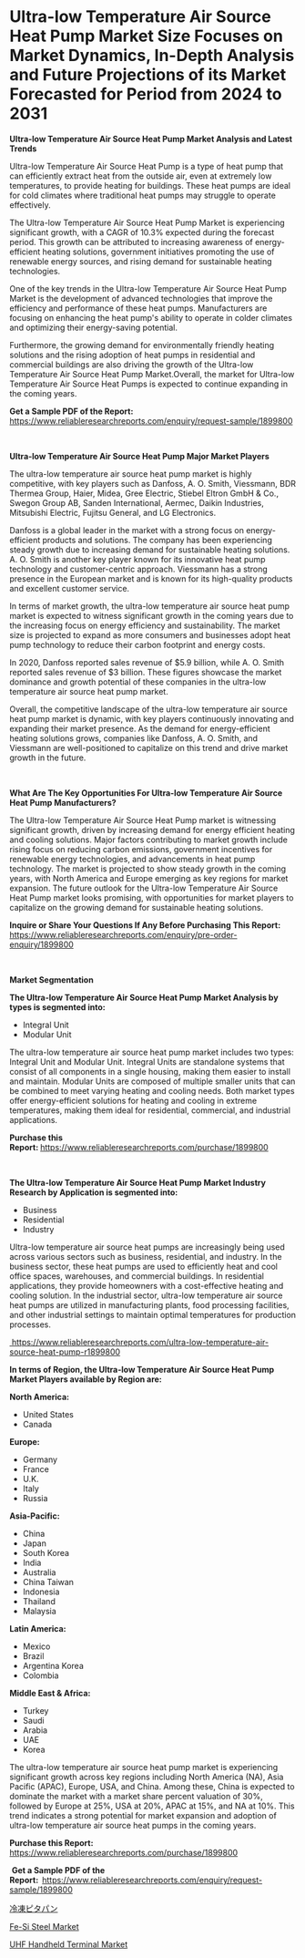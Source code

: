 <p><h1>Ultra-low Temperature Air Source Heat Pump Market Size Focuses on Market Dynamics, In-Depth Analysis and Future Projections of its Market Forecasted for Period from 2024 to 2031</h1></p><p><strong>Ultra-low Temperature Air Source Heat Pump Market Analysis and Latest Trends</strong></p>
<p><p>Ultra-low Temperature Air Source Heat Pump is a type of heat pump that can efficiently extract heat from the outside air, even at extremely low temperatures, to provide heating for buildings. These heat pumps are ideal for cold climates where traditional heat pumps may struggle to operate effectively.</p><p>The Ultra-low Temperature Air Source Heat Pump Market is experiencing significant growth, with a CAGR of 10.3% expected during the forecast period. This growth can be attributed to increasing awareness of energy-efficient heating solutions, government initiatives promoting the use of renewable energy sources, and rising demand for sustainable heating technologies.</p><p>One of the key trends in the Ultra-low Temperature Air Source Heat Pump Market is the development of advanced technologies that improve the efficiency and performance of these heat pumps. Manufacturers are focusing on enhancing the heat pump's ability to operate in colder climates and optimizing their energy-saving potential.</p><p>Furthermore, the growing demand for environmentally friendly heating solutions and the rising adoption of heat pumps in residential and commercial buildings are also driving the growth of the Ultra-low Temperature Air Source Heat Pump Market.Overall, the market for Ultra-low Temperature Air Source Heat Pumps is expected to continue expanding in the coming years.</p></p>
<p><strong>Get a Sample PDF of the Report:&nbsp;</strong> <a href="https://www.reliableresearchreports.com/enquiry/request-sample/1899800">https://www.reliableresearchreports.com/enquiry/request-sample/1899800</a></p>
<p>&nbsp;</p>
<p><strong>Ultra-low Temperature Air Source Heat Pump Major Market Players</strong></p>
<p><p>The ultra-low temperature air source heat pump market is highly competitive, with key players such as Danfoss, A. O. Smith, Viessmann, BDR Thermea Group, Haier, Midea, Gree Electric, Stiebel Eltron GmbH & Co., Swegon Group AB, Sanden International, Aermec, Daikin Industries, Mitsubishi Electric, Fujitsu General, and LG Electronics.</p><p>Danfoss is a global leader in the market with a strong focus on energy-efficient products and solutions. The company has been experiencing steady growth due to increasing demand for sustainable heating solutions. A. O. Smith is another key player known for its innovative heat pump technology and customer-centric approach. Viessmann has a strong presence in the European market and is known for its high-quality products and excellent customer service.</p><p>In terms of market growth, the ultra-low temperature air source heat pump market is expected to witness significant growth in the coming years due to the increasing focus on energy efficiency and sustainability. The market size is projected to expand as more consumers and businesses adopt heat pump technology to reduce their carbon footprint and energy costs.</p><p>In 2020, Danfoss reported sales revenue of $5.9 billion, while A. O. Smith reported sales revenue of $3 billion. These figures showcase the market dominance and growth potential of these companies in the ultra-low temperature air source heat pump market.</p><p>Overall, the competitive landscape of the ultra-low temperature air source heat pump market is dynamic, with key players continuously innovating and expanding their market presence. As the demand for energy-efficient heating solutions grows, companies like Danfoss, A. O. Smith, and Viessmann are well-positioned to capitalize on this trend and drive market growth in the future.</p></p>
<p>&nbsp;</p>
<p><strong>What Are The Key Opportunities For Ultra-low Temperature Air Source Heat Pump Manufacturers?</strong></p>
<p><p>The Ultra-low Temperature Air Source Heat Pump market is witnessing significant growth, driven by increasing demand for energy efficient heating and cooling solutions. Major factors contributing to market growth include rising focus on reducing carbon emissions, government incentives for renewable energy technologies, and advancements in heat pump technology. The market is projected to show steady growth in the coming years, with North America and Europe emerging as key regions for market expansion. The future outlook for the Ultra-low Temperature Air Source Heat Pump market looks promising, with opportunities for market players to capitalize on the growing demand for sustainable heating solutions.</p></p>
<p><strong>Inquire or Share Your Questions If Any Before Purchasing This Report:</strong> <a href="https://www.reliableresearchreports.com/enquiry/pre-order-enquiry/1899800">https://www.reliableresearchreports.com/enquiry/pre-order-enquiry/1899800</a></p>
<p>&nbsp;</p>
<p><strong>Market Segmentation</strong></p>
<p><strong>The Ultra-low Temperature Air Source Heat Pump Market Analysis by types is segmented into:</strong></p>
<p><ul><li>Integral Unit</li><li>Modular Unit</li></ul></p>
<p><p>The ultra-low temperature air source heat pump market includes two types: Integral Unit and Modular Unit. Integral Units are standalone systems that consist of all components in a single housing, making them easier to install and maintain. Modular Units are composed of multiple smaller units that can be combined to meet varying heating and cooling needs. Both market types offer energy-efficient solutions for heating and cooling in extreme temperatures, making them ideal for residential, commercial, and industrial applications.</p></p>
<p><strong>Purchase this Report:&nbsp;</strong><a href="https://www.reliableresearchreports.com/purchase/1899800">https://www.reliableresearchreports.com/purchase/1899800</a></p>
<p>&nbsp;</p>
<p><strong>The Ultra-low Temperature Air Source Heat Pump Market Industry Research by Application is segmented into:</strong></p>
<p><ul><li>Business</li><li>Residential</li><li>Industry</li></ul></p>
<p><p>Ultra-low temperature air source heat pumps are increasingly being used across various sectors such as business, residential, and industry. In the business sector, these heat pumps are used to efficiently heat and cool office spaces, warehouses, and commercial buildings. In residential applications, they provide homeowners with a cost-effective heating and cooling solution. In the industrial sector, ultra-low temperature air source heat pumps are utilized in manufacturing plants, food processing facilities, and other industrial settings to maintain optimal temperatures for production processes.</p></p>
<p><a href="https://www.reliableresearchreports.com/ultra-low-temperature-air-source-heat-pump-r1899800">&nbsp;https://www.reliableresearchreports.com/ultra-low-temperature-air-source-heat-pump-r1899800</a></p>
<p><strong>In terms of Region, the Ultra-low Temperature Air Source Heat Pump Market Players available by Region are:</strong></p>
<p>
    <p> <strong> North America: </strong>
        <ul>
            <li>United States</li>
            <li>Canada</li>
        </ul>
        </p> 
    <p> <strong> Europe: </strong>
        <ul>
            <li>Germany</li>
            <li>France</li>
            <li>U.K.</li>
            <li>Italy</li>
            <li>Russia</li>
        </ul>
        </p> 
    <p> <strong> Asia-Pacific: </strong>
        <ul>
            <li>China</li>
            <li>Japan</li>
            <li>South Korea</li>
            <li>India</li>
            <li>Australia</li>
            <li>China Taiwan</li>
            <li>Indonesia</li>
            <li>Thailand</li>
            <li>Malaysia</li>
        </ul>
        </p> 
    <p> <strong> Latin America: </strong>
        <ul>
            <li>Mexico</li>
            <li>Brazil</li>
            <li>Argentina Korea</li>
            <li>Colombia</li>
        </ul>
        </p> 
    <p> <strong> Middle East & Africa: </strong>
        <ul>
            <li>Turkey</li>
            <li>Saudi</li>
            <li>Arabia</li>
            <li>UAE</li>
            <li>Korea</li>
        </ul>
    </p>
    </p>
<p><p>The ultra-low temperature air source heat pump market is experiencing significant growth across key regions including North America (NA), Asia Pacific (APAC), Europe, USA, and China. Among these, China is expected to dominate the market with a market share percent valuation of 30%, followed by Europe at 25%, USA at 20%, APAC at 15%, and NA at 10%. This trend indicates a strong potential for market expansion and adoption of ultra-low temperature air source heat pumps in the coming years.</p></p>
<p><strong>Purchase this Report: </strong><a href="https://www.reliableresearchreports.com/purchase/1899800">https://www.reliableresearchreports.com/purchase/1899800</a></p>
<p>&nbsp;<strong>Get a Sample PDF of the Report:&nbsp;&nbsp;</strong><a href="https://www.reliableresearchreports.com/enquiry/request-sample/1899800">https://www.reliableresearchreports.com/enquiry/request-sample/1899800</a></p>
<p><strong></strong></p>
<p><p><a href="https://github.com/mares423/Market-Research-Report-List-1/blob/main/234919144861.md">冷凍ピタパン</a></p><p><a href="https://pretty-mail-caf.notion.site/Fe-Si-Steel-Market-The-Key-To-Successful-Business-Strategy-Forecast-Till-2031-f531b3a0f0784cdca0c98c254c8f60e2">Fe-Si Steel Market</a></p><p><a href="https://github.com/okotobwrhuteie/Market-Research-Report-List-2/blob/main/uhf-handheld-terminal-market.md">UHF Handheld Terminal Market</a></p></p>